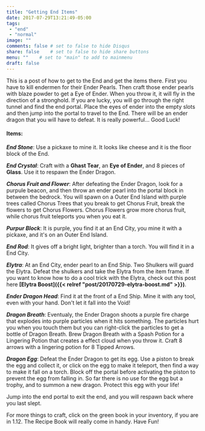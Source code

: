 ```yaml
---
title: "Getting End Items"
date: 2017-07-29T13:21:49-05:00
tags:
 - "end"
 - "normal"
image: ""
comments: false # set to false to hide Disqus
share: false 	# set to false to hide share buttons
menu: ""	# set to "main" to add to mainmenu
draft: false
---
```

This is a post of how to get to the End and get the items there. First you have to kill endermen for their Ender Pearls. Then craft those ender pearls with blaze powder to get a Eye of Ender. When you throw it, it will fly in the direction of a stronghold. If you are lucky, you will go through the right tunnel and find the end portal. Place the eyes of ender into the empty slots and then jump into the portal to travel to the End. There will be an ender dragon that you will have to defeat. It is really powerful... Good Luck!

<!--more-->

#### Items:

***End Stone***: Use a pickaxe to mine it. It looks like cheese and it is the floor block of the End.

***End Crystal***: Craft with a **Ghast Tear**, an **Eye of Ender**, and 8 pieces of **Glass**. Use it to respawn the Ender Dragon.

***Chorus Fruit and Flower***: After defeating the Ender Dragon, look for a purpule beacon, and then throw an ender pearl into the portal block in between the bedrock. You will spawn on a Outer End Island with purple trees called Chorus Trees that you break to get Chorus Fruit, break the flowers to get Chorus Flowers. Chorus Flowers grow more chorus fruit, while chorus fruit teleports you when you eat it.

***Purpur Block***: It is purple, you find it at an End City, you mine it with a pickaxe, and it's on an Outer End Island.

***End Rod***: It gives off a bright light, brighter than a torch. You will find it in a End City.

***Elytra***: At an End City, ender pearl to an End Ship. Two Shulkers will guard the Elytra. Defeat the shulkers and take the Elytra from the item frame. If you want to know how to do a cool trick with the Elytra, check out this post here **[Elytra Boost]({{< relref "post/20170729-elytra-boost.md" >}})**.

***Ender Dragon Head***: Find it at the front of a End Ship. Mine it with any tool, even with your hand. Don't let it fall into the Void!

***Dragon Breath***: Eventualy, the Ender Dragon shoots a purple fire charge that explodes into purple particles when it hits something. The particles hurt you when you touch them but you can right-click the particles to get a bottle of Dragon Breath. Brew Dragon Breath with a Spash Potion for a Lingering Potion that creates a effect cloud when you throw it. Craft 8 arrows with a lingering potion for 8 Tipped Arrows.

***Dragon Egg***: Defeat the Ender Dragon to get its egg. Use a piston to break the egg and collect it, or click on the egg to make it teleport, then find a way to make it fall on a torch. Block off the portal before activating the piston to prevent the egg from falling in. So far there is no use for the egg but a trophy, and to summon a new dragon. Protect this egg with your life!

Jump into the end portal to exit the end, and you will respawn back where you last slept.

For more things to craft, click on the green book in your inventory, if you are in 1.12. The Recipe Book will really come in handy. Have Fun!
